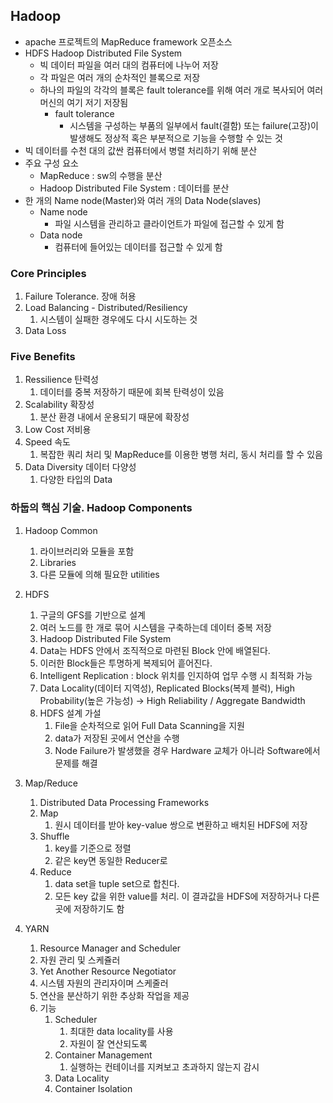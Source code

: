 ## Hadoop

- apache 프로젝트의 MapReduce framework 오픈소스
- HDFS Hadoop Distributed File System
    - 빅 데이터 파일을 여러 대의 컴퓨터에 나누어 저장
    - 각 파일은 여러 개의 순차적인 블록으로 저장
    - 하나의 파일의 각각의 블록은 fault tolerance를 위해 여러 개로 복사되어 여러 머신의 여기 저기 저장됨
        - fault tolerance
            - 시스템을 구성하는 부품의 일부에서 fault(결함) 또는 failure(고장)이 발생해도 정상적 혹은 부분적으로 기능을 수행할 수 있는 것
- 빅 데이터를 수천 대의 값싼 컴퓨터에서 병렬 처리하기 위해 분산
- 주요 구성 요소
    - MapReduce : sw의 수행을 분산
    - Hadoop Distributed File System : 데이터를 분산
- 한 개의 Name node(Master)와 여러 개의 Data Node(slaves)
    - Name node
        - 파일 시스템을 관리하고 클라이언트가 파일에 접근할 수 있게 함
    - Data node
        - 컴퓨터에 들어있는 데이터를 접근할 수 있게 함

### Core Principles

1. Failure Tolerance. 장애 허용
2. Load Balancing - Distributed/Resiliency
    1. 시스템이 실패한 경우에도 다시 시도하는 것
3. Data Loss

### Five Benefits

1. Ressilience 탄력성
    1. 데이터를 중복 저장하기 때문에 회복 탄력성이 있음
2. Scalability 확장성
    1. 분산 환경 내에서 운용되기 때문에 확장성
3. Low Cost 저비용
4. Speed 속도
    1. 복잡한 쿼리 처리 및 MapReduce를 이용한 병행 처리, 동시 처리를 할 수 있음
5. Data Diversity 데이터 다양성
    1. 다양한 타입의 Data

### 하둡의 핵심 기술. Hadoop Components

1. Hadoop Common
    1. 라이브러리와 모듈을 포함
    2. Libraries
    3. 다른 모듈에 의해 필요한 utilities
    
    
2. HDFS
    1. 구글의 GFS를 기반으로 설계
    2. 여러 노드를 한 개로 묶어 시스템을 구축하는데 데이터 중복 저장
    3. Hadoop Distributed File System
    4. Data는 HDFS 안에서 조직적으로 마련된 Block 안에 배열된다.
    5. 이러한 Block들은 투명하게 복제되어 흩어진다.
    6. Intelligent Replication : block 위치를 인지하여 업무 수행 시 최적화 가능
    7. Data Locality(데이터 지역성), Replicated Blocks(복제 블럭), High Probability(높은 가능성) → High Reliability / Aggregate Bandwidth
    8. HDFS 설계 가설
        1. File을 순차적으로 읽어 Full Data Scanning을 지원
        2. data가 저장된 곳에서 연산을 수행
        3. Node Failure가 발생했을 경우 Hardware 교체가 아니라 Software에서 문제를 해결
    
3. Map/Reduce
    1. Distributed Data Processing Frameworks
    2. Map 
        1. 원시 데이터를 받아 key-value 쌍으로 변환하고 배치된 HDFS에 저장
    3. Shuffle
        1. key를 기준으로 정렬
        2. 같은 key면 동일한 Reducer로 
    4. Reduce 
        1. data set을 tuple set으로 합친다.
        2. 모든 key 값을 위한 value를 처리. 이 결과값을 HDFS에 저장하거나 다른 곳에 저장하기도 함
4. YARN
    1. Resource Manager and Scheduler
    2. 자원 관리 및 스케쥴러
    3. Yet Another Resource Negotiator
    4. 시스템 자원의 관리자이며 스케줄러
    5. 연산을 분산하기 위한 추상화 작업을 제공
    6. 기능
        1. Scheduler
            1. 최대한 data locality를 사용
            2. 자원이 잘 연산되도록
        2. Container Management
            1. 실행하는 컨테이너를 지켜보고 초과하지 않는지 감시
        3. Data Locality
        4. Container Isolation
